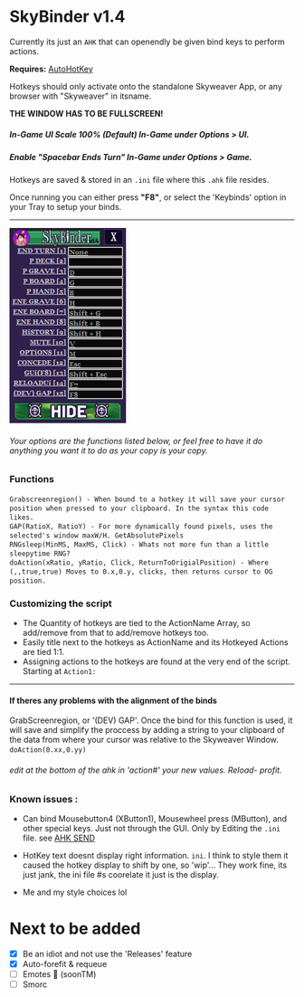 # SkyBinder v1.4
Currently its just an `AHK` that can openendly be given bind keys to perform actions.

__Requires:__  [AutoHotKey](https://www.autohotkey.com/download/)

Hotkeys should only activate onto the standalone Skyweaver App, or any browser with "Skyweaver" in itsname. 

**THE WINDOW HAS TO BE FULLSCREEN!**
##### In-Game UI Scale 100% (Default) In-Game under Options > UI.
##### Enable "Spacebar Ends Turn" In-Game under Options > Game.
Hotkeys are saved & stored in an `.ini` file where this `.ahk` file resides.

Once running you can either press **"F8"**, or select the 'Keybinds' option in your Tray to setup your binds.
___
![Screenshot](Assets/Screenshot.png)
###### Your options are the functions listed below, or feel free to have it do anything you want it to do as your copy is your copy.


### Functions
```
Grabscreenregion() - When bound to a hotkey it will save your cursor position when pressed to your clipboard. In the syntax this code likes.
GAP(RatioX, RatioY) - For more dynamically found pixels, uses the selected's window maxW/H. GetAbsolutePixels
RNGsleep(MinMS, MaxMS, Click) - Whats not more fun than a little sleepytime RNG?
doAction(xRatio, yRatio, Click, ReturnToOrigialPosition) - Where (,,true,true) Moves to 0.x,0.y, clicks, then returns cursor to OG position.
```
### Customizing the script
* The Quantity of hotkeys are tied to the ActionName Array, so add/remove from that to add/remove hotkeys too.
* Easily title next to the hotkeys as ActionName and its Hotkeyed Actions are tied 1:1.
* Assigning actions to the hotkeys are found at the very end of the script. Starting at `Action1:`
____
#### If theres any problems with the alignment of the binds
GrabScreenregion, or '(DEV) GAP'. Once the bind for this function is used, it will save and simplify the proccess by adding a string to your clipboard of the data from where your cursor was relative to the Skyweaver Window. `doAction(0.xx,0.yy)`
###### edit at the bottom of the ahk in 'action#' your new values. Reload- profit.

### Known issues :
* Can bind Mousebutton4 (XButton1), Mousewheel press (MButton), and other special keys. Just not through the GUI. Only by Editing the `.ini` file. see [AHK SEND](https://www.autohotkey.com/docs/commands/Send.htm)

* HotKey text doesnt display right information. `ini`. I think to style them it caused the hotkey display to shift by one, so 'wip'... They work fine, its just jank, the ini file #s coorelate it just is the display.

* Me and my style choices lol

# Next to be added
- [x] Be an idiot and not use the 'Releases' feature
- [x] Auto-forefit & requeue
- [ ] Emotes 	:lying_face: (soonTM)
- [ ] Smorc
